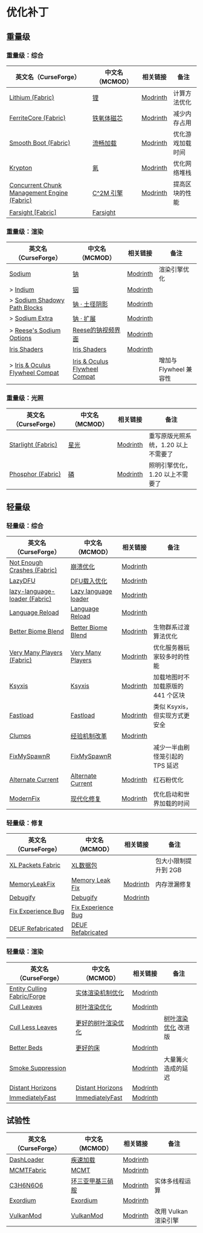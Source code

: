 # 优化补丁

## 重量级

### 重量级：综合

| 英文名（CurseForge）                                                                                    | 中文名（MCMOD）                                    | 相关链接                                               | 备注             |
| ------------------------------------------------------------------------------------------------------- | -------------------------------------------------- | ------------------------------------------------------ | ---------------- |
| [Lithium (Fabric)](https://www.curseforge.com/minecraft/mc-mods/lithium)                                | [锂](https://www.mcmod.cn/class/2292.html)         | [Modrinth](https://modrinth.com/mod/lithium)           | 计算方法优化     |
| [FerriteCore (Fabric)](https://www.curseforge.com/minecraft/mc-mods/ferritecore-fabric)                 | [铁氧体磁芯](https://www.mcmod.cn/class/3888.html) | [Modrinth](https://modrinth.com/mod/ferrite-core)      | 减少内存占用     |
| [Smooth Boot (Fabric)](https://www.curseforge.com/minecraft/mc-mods/smooth-boot)                        | [流畅加载](https://www.mcmod.cn/class/3422.html)   | [Modrinth](https://modrinth.com/mod/smoothboot-fabric) | 优化游戏加载时间 |
| [Krypton](https://www.curseforge.com/minecraft/mc-mods/krypton)                                         | [氪](https://www.mcmod.cn/class/3399.html)         | [Modrinth](https://modrinth.com/mod/krypton)           | 优化网络堆栈     |
| [Concurrent Chunk Management Engine (Fabric)](https://www.curseforge.com/minecraft/mc-mods/c2me-fabric) | [C^2M 引擎](https://www.mcmod.cn/class/3511.html)  | [Modrinth](https://modrinth.com/mod/c2me-fabric)       | 提高区块的性能   |
| [Farsight [Fabric]](https://www.curseforge.com/minecraft/mc-mods/farsight-fabric)                       | [Farsight](https://www.mcmod.cn/class/5224.html)   |                                                        |                  |

### 重量级：渲染

| 英文名（CurseForge）                                                                                    | 中文名（MCMOD）                                                       | 相关链接                                                        | 备注                   |
| ------------------------------------------------------------------------------------------------------- | --------------------------------------------------------------------- | --------------------------------------------------------------- | ---------------------- |
| [Sodium](https://www.curseforge.com/minecraft/mc-mods/sodium)                                           | [钠](https://www.mcmod.cn/class/2785.html)                            | [Modrinth](https://modrinth.com/mod/sodium)                     | 渲染引擎优化           |
| > [Indium](https://www.curseforge.com/minecraft/mc-mods/indium)                                         | [铟](https://www.mcmod.cn/class/3413.html)                            | [Modrinth](https://modrinth.com/mod/indium)                     |                        |
| > [Sodium Shadowy Path Blocks](https://www.curseforge.com/minecraft/mc-mods/sodium-shadowy-path-blocks) | [钠 · 土径阴影](https://www.mcmod.cn/class/5654.html)                 | [Modrinth](https://modrinth.com/mod/sodium-shadowy-path-blocks) |                        |
| > [Sodium Extra](https://www.curseforge.com/minecraft/mc-mods/sodium-extra)                             | [钠 · 扩展](https://www.mcmod.cn/class/3701.html)                     | [Modrinth](https://modrinth.com/mod/sodium-extra)               |                        |
| > [Reese's Sodium Options](https://www.curseforge.com/minecraft/mc-mods/reeses-sodium-options)          | [Reese的钠视频界面](https://www.mcmod.cn/class/4905.html)             | [Modrinth](https://modrinth.com/mod/reeses-sodium-options)      |                        |
| [Iris Shaders](https://www.curseforge.com/minecraft/mc-mods/irisshaders)                                | [Iris Shaders](https://www.mcmod.cn/class/3697.html)                  | [Modrinth](https://modrinth.com/mod/iris)                       |                        |
| > [Iris & Oculus Flywheel Compat](https://www.curseforge.com/minecraft/mc-mods/iris-flywheel-compat)    | [Iris & Oculus Flywheel Compat](https://www.mcmod.cn/class/7283.html) |                                                                 | 增加与 Flywheel 兼容性 |

### 重量级：光照

| 英文名（CurseForge）                                                         | 中文名（MCMOD）                              | 相关链接                                       | 备注                                |
| ---------------------------------------------------------------------------- | -------------------------------------------- | ---------------------------------------------- | ----------------------------------- |
| [Starlight (Fabric)](https://www.curseforge.com/minecraft/mc-mods/starlight) | [星光](https://www.mcmod.cn/class/3303.html) | [Modrinth](https://modrinth.com/mod/starlight) | 重写原版光照系统，1.20 以上不需要了 |
| [Phosphor (Fabric)](https://www.curseforge.com/minecraft/mc-mods/phosphor)   | [磷](https://www.mcmod.cn/class/1766.html)   | [Modrinth](https://modrinth.com/mod/phosphor)  | 照明引擎优化，1.20 以上不需要了     |

## 轻量级

### 轻量级：综合

| 英文名（CurseForge）                                                                               | 中文名（MCMOD）                                              | 相关链接                                                  | 备注                              |
| -------------------------------------------------------------------------------------------------- | ------------------------------------------------------------ | --------------------------------------------------------- | --------------------------------- |
| [Not Enough Crashes (Fabric)](https://www.curseforge.com/minecraft/mc-mods/not-enough-crashes)     | [崩溃优化](https://www.mcmod.cn/class/2441.html)             | [Modrinth](https://modrinth.com/mod/notenoughcrashes)     |                                   |
| [LazyDFU](https://www.curseforge.com/minecraft/mc-mods/lazydfu)                                    | [DFU载入优化](https://www.mcmod.cn/class/3407.html)          | [Modrinth](https://modrinth.com/mod/lazydfu)              |                                   |
| [lazy-language-loader (Fabric)](https://www.curseforge.com/minecraft/mc-mods/lazy-language-loader) | [Lazy language loader](https://www.mcmod.cn/class/4836.html) | [Modrinth](https://modrinth.com/mod/lazy-language-loader) |                                   |
| [Language Reload](https://www.curseforge.com/minecraft/mc-mods/language-reload)                    | [Language Reload](https://www.mcmod.cn/class/6596.html)      | [Modrinth](https://modrinth.com/mod/language-reload)      |                                   |
| [Better Biome Blend](https://www.curseforge.com/minecraft/mc-mods/better-biome-blend)              | [Better Biome Blend](https://www.mcmod.cn/class/6107.html)   | [Modrinth](https://modrinth.com/mod/better-biome-blend)   | 生物群系过渡算法优化              |
| [Very Many Players (Fabric)](https://www.curseforge.com/minecraft/mc-mods/vmp-fabric)              | [Very Many Players](https://www.mcmod.cn/class/6473.html)    | [Modrinth](https://modrinth.com/mod/vmp-fabric)           | 优化服务器玩家较多时的性能        |
| [Ksyxis](https://www.curseforge.com/minecraft/mc-mods/ksyxis)                                      | [Ksyxis](https://www.mcmod.cn/class/5104.html)               | [Modrinth](https://modrinth.com/mod/ksyxis)               | 加载地图时不加载原版的 441 个区块 |
| [Fastload](https://www.curseforge.com/minecraft/mc-mods/fastload)                                  | [Fastload](https://www.mcmod.cn/class/7602.html)             | [Modrinth](https://modrinth.com/mod/fastload)             | 类似 Ksyxis，但实现方式更安全     |
| [Clumps](https://www.curseforge.com/minecraft/mc-mods/clumps)                                      | [经验机制改革](https://www.mcmod.cn/class/1499.html)         | [Modrinth](https://modrinth.com/mod/clumps)               |                                   |
| [FixMySpawnR](https://www.curseforge.com/minecraft/mc-mods/fixmyspawnr)                            | [FixMySpawnR](https://www.mcmod.cn/class/7127.html)          |                                                           | 减少一半由刷怪笼引起的 TPS 延迟   |
| [Alternate Current](https://www.curseforge.com/minecraft/mc-mods/alternate-current)                | [Alternate Current](https://www.mcmod.cn/class/7121.html)    | [Modrinth](https://modrinth.com/mod/alternate-current)    | 红石粉优化                        |
| [ModernFix](https://www.curseforge.com/minecraft/mc-mods/modernfix)                                | [现代化修复](https://www.mcmod.cn/class/8714.html)           | [Modrinth](https://modrinth.com/mod/modernfix)            | 优化启动和世界加载的时间          |

### 轻量级：修复

| 英文名（CurseForge）                                                                  | 中文名（MCMOD）                                            | 相关链接                                           | 备注                 |
| ------------------------------------------------------------------------------------- | ---------------------------------------------------------- | -------------------------------------------------- | -------------------- |
| [XL Packets Fabric](https://www.curseforge.com/minecraft/mc-mods/xl-packets-fabric)   | [XL数据包](https://www.mcmod.cn/class/4559.html)           |                                                    | 包大小限制提升到 2GB |
| [MemoryLeakFix](https://www.curseforge.com/minecraft/mc-mods/memoryleakfix)           | [Memory Leak Fix](https://www.mcmod.cn/class/6593.html)    | [Modrinth](https://modrinth.com/mod/memoryleakfix) | 内存泄漏修复         |
| [Debugify](https://www.curseforge.com/minecraft/mc-mods/debugify)                     | [Debugify](https://www.mcmod.cn/class/6178.html)           | [Modrinth](https://modrinth.com/mod/debugify)      |                      |
| [Fix Experience Bug](https://www.curseforge.com/minecraft/mc-mods/fix-experience-bug) | [Fix Experience Bug](https://www.mcmod.cn/class/7616.html) |                                                    |                      |
| [DEUF Refabricated](https://www.curseforge.com/minecraft/mc-mods/deuf-refabricated)   | [DEUF Refabricated](https://www.mcmod.cn/class/11228.html) |                                                    |                      |

### 轻量级：渲染

| 英文名（CurseForge）                                                                      | 中文名（MCMOD）                                            | 相关链接                                               | 备注                                                        |
| ----------------------------------------------------------------------------------------- | ---------------------------------------------------------- | ------------------------------------------------------ | ----------------------------------------------------------- |
| [Entity Culling Fabric/Forge](https://www.curseforge.com/minecraft/mc-mods/entityculling) | [实体渲染机制优化](https://www.mcmod.cn/class/3629.html)   | [Modrinth](https://modrinth.com/mod/entityculling)     |                                                             |
| [Cull Leaves](https://www.curseforge.com/minecraft/mc-mods/cull-leaves)                   | [树叶渲染优化](https://www.mcmod.cn/class/4414.html)       | [Modrinth](https://modrinth.com/mod/cull-leaves)       |                                                             |
| [Cull Less Leaves](https://www.curseforge.com/minecraft/mc-mods/cull-less-leaves)         | [更好的树叶渲染优化](https://www.mcmod.cn/class/6460.html) | [Modrinth](https://modrinth.com/mod/cull-less-leaves)  | [树叶渲染优化](https://www.mcmod.cn/class/4414.html) 改进版 |
| [Better Beds](https://www.curseforge.com/minecraft/mc-mods/better-beds)                   | [更好的床](https://www.mcmod.cn/class/4356.html)           | [Modrinth](https://modrinth.com/mod/better-beds)       |                                                             |
| [Smoke Suppression](https://www.curseforge.com/minecraft/mc-mods/smoke-suppression)       |                                                            | [Modrinth](https://modrinth.com/mod/smoke-suppression) | 大量篝火造成的延迟                                          |
| [Distant Horizons](https://www.curseforge.com/minecraft/mc-mods/distant-horizons)         | [Distant Horizons](https://www.mcmod.cn/class/5009.html)   | [Modrinth](https://modrinth.com/mod/distanthorizons)   |                                                             |
| [ImmediatelyFast](https://www.curseforge.com/minecraft/mc-mods/immediatelyfast)           | [ImmediatelyFast](https://www.mcmod.cn/class/7948.html)    | [Modrinth](https://modrinth.com/mod/immediatelyfast)   |                                                             |

## 试验性

| 英文名（CurseForge）                                                  | 中文名（MCMOD）                                          | 相关链接                                        | 备注                 |
| --------------------------------------------------------------------- | -------------------------------------------------------- | ----------------------------------------------- | -------------------- |
| [DashLoader](https://www.curseforge.com/minecraft/mc-mods/dashloader) | [疾速加载](https://www.mcmod.cn/class/3841.html)         | [Modrinth](https://modrinth.com/mod/dashloader) |                      |
| [MCMTFabric](https://www.curseforge.com/minecraft/mc-mods/mcmtfabric) | [MCMT](https://www.mcmod.cn/class/3153.html)             | [Modrinth](https://modrinth.com/mod/mcmtfabric) |                      |
| [C3H6N6O6](https://www.curseforge.com/minecraft/mc-mods/c3h6n6o6)     | [环三亚甲基三硝胺](https://www.mcmod.cn/class/6841.html) | [Modrinth](https://modrinth.com/mod/c3h6n6o6)   | 实体多线程运算       |
| [Exordium](https://www.curseforge.com/minecraft/mc-mods/exordium)     | [Exordium](https://www.mcmod.cn/class/7540.html)         | [Modrinth](https://modrinth.com/mod/exordium)   |                      |
| [VulkanMod](https://www.curseforge.com/minecraft/mc-mods/vulkanmod)   | [VulkanMod](https://www.mcmod.cn/class/6626.html)        | [Modrinth](https://modrinth.com/mod/vulkanmod)  | 改用 Vulkan 渲染引擎 |
